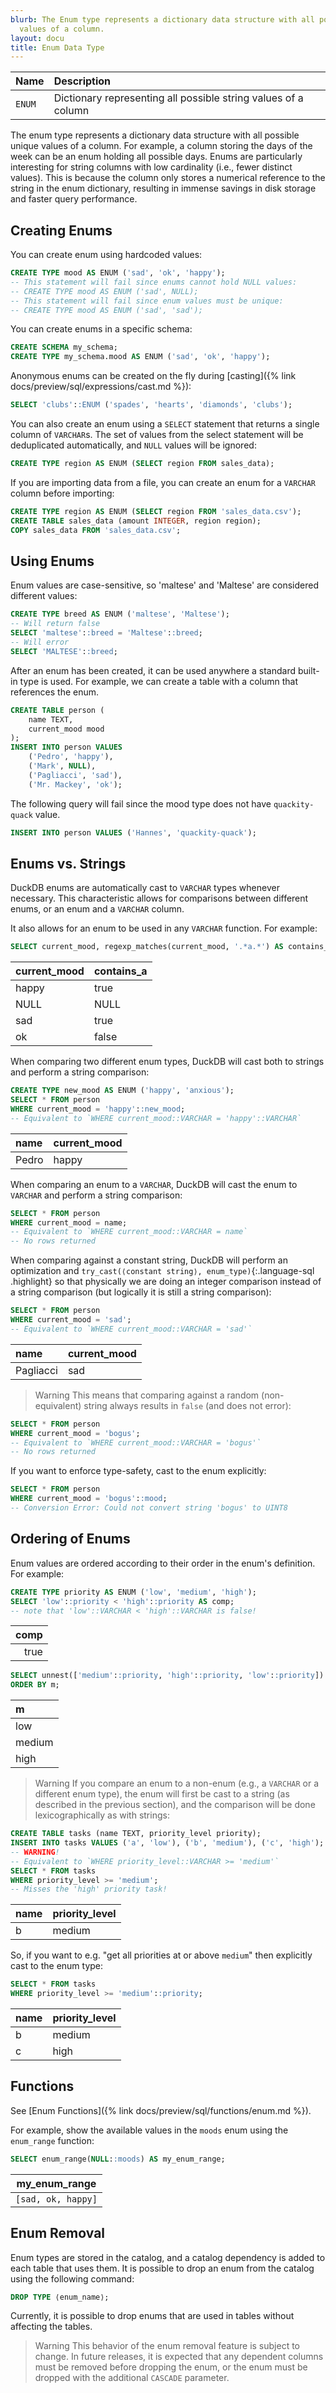 ```yaml
---
blurb: The Enum type represents a dictionary data structure with all possible unique
  values of a column.
layout: docu
title: Enum Data Type
---
```


| Name | Description |
|:--|:-----|
| `ENUM` | Dictionary representing all possible string values of a column |

The enum type represents a dictionary data structure with all possible unique values of a column. For example, a column storing the days of the week can be an enum holding all possible days. Enums are particularly interesting for string columns with low cardinality (i.e., fewer distinct values). This is because the column only stores a numerical reference to the string in the enum dictionary, resulting in immense savings in disk storage and faster query performance.

## Creating Enums

You can create enum using hardcoded values:

```sql
CREATE TYPE mood AS ENUM ('sad', 'ok', 'happy');
-- This statement will fail since enums cannot hold NULL values:
-- CREATE TYPE mood AS ENUM ('sad', NULL);
-- This statement will fail since enum values must be unique:
-- CREATE TYPE mood AS ENUM ('sad', 'sad');
```

You can create enums in a specific schema:

```sql
CREATE SCHEMA my_schema;
CREATE TYPE my_schema.mood AS ENUM ('sad', 'ok', 'happy');
```

Anonymous enums can be created on the fly during [casting]({% link docs/preview/sql/expressions/cast.md %}):

```sql
SELECT 'clubs'::ENUM ('spades', 'hearts', 'diamonds', 'clubs');
```

You can also create an enum using a `SELECT` statement that returns a single column of `VARCHAR`s.
The set of values from the select statement will be deduplicated automatically,
and `NULL` values will be ignored:

```sql
CREATE TYPE region AS ENUM (SELECT region FROM sales_data);
```

If you are importing data from a file, you can create an enum for a `VARCHAR` column before importing:

```sql
CREATE TYPE region AS ENUM (SELECT region FROM 'sales_data.csv');
CREATE TABLE sales_data (amount INTEGER, region region);
COPY sales_data FROM 'sales_data.csv';
```

## Using Enums

Enum values are case-sensitive, so 'maltese' and 'Maltese' are considered different values:

```sql
CREATE TYPE breed AS ENUM ('maltese', 'Maltese');
-- Will return false
SELECT 'maltese'::breed = 'Maltese'::breed;
-- Will error
SELECT 'MALTESE'::breed;
```

After an enum has been created, it can be used anywhere a standard built-in type is used.
For example, we can create a table with a column that references the enum.

```sql
CREATE TABLE person (
    name TEXT,
    current_mood mood
);
INSERT INTO person VALUES
    ('Pedro', 'happy'),
    ('Mark', NULL),
    ('Pagliacci', 'sad'),
    ('Mr. Mackey', 'ok');
```

The following query will fail since the mood type does not have `quackity-quack` value.

```sql
INSERT INTO person VALUES ('Hannes', 'quackity-quack');
```

## Enums vs. Strings

DuckDB enums are automatically cast to `VARCHAR` types whenever necessary.
This characteristic allows for comparisons between different enums, or an enum and a `VARCHAR` column.

It also allows for an enum to be used in any `VARCHAR` function. For example:

```sql
SELECT current_mood, regexp_matches(current_mood, '.*a.*') AS contains_a FROM person;
```

| current_mood | contains_a |
|:-------------|:-----------|
| happy        | true       |
| NULL         | NULL       |
| sad          | true       |
| ok           | false      |

When comparing two different enum types, DuckDB will cast both to strings and perform a string comparison:

```sql
CREATE TYPE new_mood AS ENUM ('happy', 'anxious');
SELECT * FROM person
WHERE current_mood = 'happy'::new_mood;
-- Equivalent to `WHERE current_mood::VARCHAR = 'happy'::VARCHAR`
```

|   name    | current_mood |
|:----------|:-------------|
| Pedro     | happy        |


When comparing an enum to a `VARCHAR`, DuckDB will cast the enum to `VARCHAR` and perform a string comparison:

```sql
SELECT * FROM person
WHERE current_mood = name;
-- Equivalent to `WHERE current_mood::VARCHAR = name`
-- No rows returned
```

When comparing against a constant string, DuckDB will perform an optimization
and `try_cast(⟨constant string⟩, enum_type)`{:.language-sql .highlight} so that physically
we are doing an integer comparison instead of a string comparison
(but logically it is still a string comparison):

```sql
SELECT * FROM person
WHERE current_mood = 'sad';
-- Equivalent to `WHERE current_mood::VARCHAR = 'sad'`
```

|   name    | current_mood |
|:----------|:-------------|
| Pagliacci | sad          |


> Warning This means that comparing against a random (non-equivalent) string always results in `false` (and does not error):

```sql
SELECT * FROM person
WHERE current_mood = 'bogus';
-- Equivalent to `WHERE current_mood::VARCHAR = 'bogus'`
-- No rows returned
```

If you want to enforce type-safety, cast to the enum explicitly:

```sql
SELECT * FROM person
WHERE current_mood = 'bogus'::mood;
-- Conversion Error: Could not convert string 'bogus' to UINT8
```

## Ordering of Enums

Enum values are ordered according to their order in the enum's definition. For example:

```sql
CREATE TYPE priority AS ENUM ('low', 'medium', 'high');
SELECT 'low'::priority < 'high'::priority AS comp;
-- note that 'low'::VARCHAR < 'high'::VARCHAR is false!
```

| comp |
|-----:|
| true |

```sql
SELECT unnest(['medium'::priority, 'high'::priority, 'low'::priority]) AS m
ORDER BY m;
```

|   m    |
|:-------|
| low    |
| medium |
| high   |

> Warning If you compare an enum to a non-enum (e.g., a `VARCHAR` or a different enum type),
the enum will first be cast to a string (as described in the previous section),
and the comparison will be done lexicographically as with strings:

```sql
CREATE TABLE tasks (name TEXT, priority_level priority);
INSERT INTO tasks VALUES ('a', 'low'), ('b', 'medium'), ('c', 'high');
-- WARNING!
-- Equivalent to `WHERE priority_level::VARCHAR >= 'medium'`
SELECT * FROM tasks
WHERE priority_level >= 'medium';  
-- Misses the 'high' priority task!
```

| name | priority_level  |
|:-----|:----------------|
| b    | medium          |


So, if you want to e.g. "get all priorities at or above `medium`" then explicitly cast to the enum type:

```sql
SELECT * FROM tasks
WHERE priority_level >= 'medium'::priority;
```

| name | priority_level  |
|:-----|:----------------|
| b    | medium          |
| c    | high            |

## Functions

See [Enum Functions]({% link docs/preview/sql/functions/enum.md %}).

For example, show the available values in the `moods` enum using the `enum_range` function:

```sql
SELECT enum_range(NULL::moods) AS my_enum_range;
```

|  my_enum_range     |
|--------------------|
| `[sad, ok, happy]` |


## Enum Removal

Enum types are stored in the catalog, and a catalog dependency is added to each table that uses them. It is possible to drop an enum from the catalog using the following command:

```sql
DROP TYPE ⟨enum_name⟩;
```

Currently, it is possible to drop enums that are used in tables without affecting the tables.

> Warning This behavior of the enum removal feature is subject to change. In future releases, it is expected that any dependent columns must be removed before dropping the enum, or the enum must be dropped with the additional `CASCADE` parameter.
